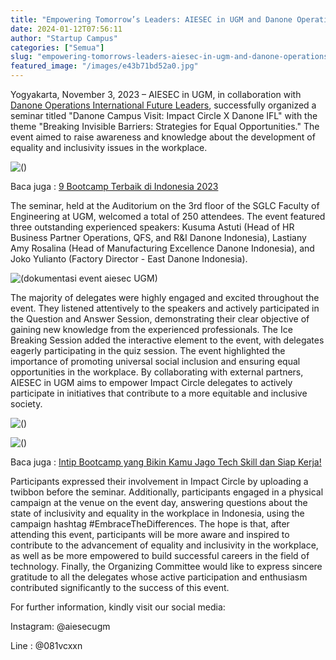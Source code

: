 ```yaml
---
title: "Empowering Tomorrow’s Leaders: AIESEC in UGM and Danone Operations International Join Forces in the Pursuit of Equality and Inclusion"
date: 2024-01-12T07:56:11
author: "Startup Campus"
categories: ["Semua"]
slug: "empowering-tomorrows-leaders-aiesec-in-ugm-and-danone-operations-international-join-forces-in-the-pursuit-of-equality-and-inclusion"
featured_image: "/images/e43b71bd52a0.jpg"
---
```


Yogyakarta, November 3, 2023 – AIESEC in UGM, in collaboration with [Danone Operations International Future Leaders](https://www.careers-page.com/lifeatfmcg/job/QX87498R), successfully organized a seminar titled "Danone Campus Visit: Impact Circle X Danone IFL" with the theme "Breaking Invisible Barriers: Strategies for Equal Opportunities." The event aimed to raise awareness and knowledge about the development of equality and inclusivity issues in the workplace.

![()](/uploads/2024/01/4.jpg)

Baca juga : [9 Bootcamp Terbaik di Indonesia 2023](https://startupcampus.id/blog/9-bootcamp-terbaik-di-indonesia-2023/)

The seminar, held at the Auditorium on the 3rd floor of the SGLC Faculty of Engineering at UGM, welcomed a total of 250 attendees. The event featured three outstanding experienced speakers: Kusuma Astuti (Head of HR Business Partner Operations, QFS, and R&I Danone Indonesia), Lastiany Amy Rosalina (Head of Manufacturing Excellence Danone Indonesia), and Joko Yulianto (Factory Director - East Danone Indonesia).

![(dokumentasi event aiesec UGM)](/uploads/2024/01/1.jpg)

The majority of delegates were highly engaged and excited throughout the event. They listened attentively to the speakers and actively participated in the Question and Answer Session, demonstrating their clear objective of gaining new knowledge from the experienced professionals. The Ice Breaking Session added the interactive element to the event, with delegates eagerly participating in the quiz session. The event highlighted the importance of promoting universal social inclusion and ensuring equal opportunities in the workplace. By collaborating with external partners, AIESEC in UGM aims to empower Impact Circle delegates to actively participate in initiatives that contribute to a more equitable and inclusive society.

![()](/uploads/2024/01/3.jpg)

![()](/uploads/2024/01/2.jpg)

Baca juga : [Intip Bootcamp yang Bikin Kamu Jago Tech Skill dan Siap Kerja!](https://startupcampus.id/blog/intip-bootcamp-yang-bikin-kamu-jago-tech-skill-dan-siap-kerja/)

Participants expressed their involvement in Impact Circle by uploading a twibbon before the seminar. Additionally, participants engaged in a physical campaign at the venue on the event day, answering questions about the state of inclusivity and equality in the workplace in Indonesia, using the campaign hashtag #EmbraceTheDifferences. The hope is that, after attending this event, participants will be more aware and inspired to contribute to the advancement of equality and inclusivity in the workplace, as well as be more empowered to build successful careers in the field of technology. Finally, the Organizing Committee would like to express sincere gratitude to all the delegates whose active participation and enthusiasm contributed significantly to the success of this event.

For further information, kindly visit our social media:

Instagram: @aiesecugm

Line : @081vcxxn